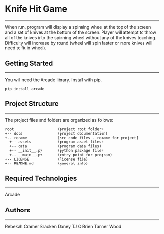 # Knife Hit Game
--- 
When run, program will display a spinning wheel at the top of 
the screen and a set of knives at the bottom of the screen.
Player will attempt to throw all of the knives into the
spinning wheel without any of the knives touching. Difficulty
will increase by round (wheel will spin faster or more knives
will need to fit in wheel).

## Getting Started
---
You will need the Arcade library. Install with pip.
```
pip install arcade
```

## Project Structure
---
The project files and folders are organized as follows:
```
root                    (project root folder)
+-- docs                (project documentation)
+-- rename              [src code files - rename for project]
  +-- assets            (program asset files)
  +-- data              (program data files)
  +-- __init__.py       (python package file)
  +-- __main__.py       (entry point for program)
+-- LICENSE             (license file)
+-- README.md           (general info)
```

## Required Technologies
---
Arcade

## Authors
---
Rebekah Cramer
Bracken Doney
TJ O'Brien
Tanner Wood
